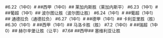 #6.22（1中0）#
##西甲（1中0）##
莱加内斯胜（莱加内斯平）
#6.23（1中1）#
##葡超（1中1）##
波尔图让胜（波尔图让胜）
#6.24（1中1）#
##葡超（1中1）##
通德拉负（通德拉负）
#6.27（1中1）#
##德甲（1中1）##
卡利亚里胜（胜）
#6.30（1中1）#
##西甲（1中1）##
马洛卡胜（胜）
#7.2（1中0）#
##瑞超（1中0）##
赫尔辛堡让胜（让平）
#7.6#
##西甲##
塞维利亚让胜